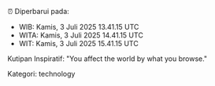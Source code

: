 ⏰ Diperbarui pada:
- WIB: Kamis, 3 Juli 2025 13.41.15 UTC
- WITA: Kamis, 3 Juli 2025 14.41.15 UTC
- WIT: Kamis, 3 Juli 2025 15.41.15 UTC

Kutipan Inspiratif:
"You affect the world by what you browse."


Kategori: technology

